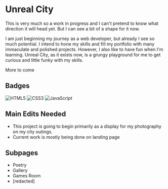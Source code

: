 
# Unreal City
This is very much so a work in progress and I can't pretend to know 
what direction it will head yet. But I can see a bit of a shape for it now. 

I am just beginning my journey as a web developer, but already I see so much potential.
I intend to hone my skills and fill my portfolio with many immaculate and polished
projects. However, I also like to have fun when I'm learning. Unreal City, as it exists 
now, is a grungy playground for me to get curious and little funky with my skills. 

More to come 

## Badges
![HTML5](https://img.shields.io/badge/html5-%23E34F26.svg?style=for-the-badge&logo=html5&logoColor=white)
![CSS3](https://img.shields.io/badge/css3-%231572B6.svg?style=for-the-badge&logo=css3&logoColor=white)
![JavaScript](https://img.shields.io/badge/CODE-JAVASCRIPT-%2391D5E8?style=for-the-badge&logo=javascript&logoColor=white&labelColor=grey)

## Main Edits Needed
- This project is going to begin primarily as a display for my photography 
on my city outings. 
- Current work is mostly being done on landing page 

## Subpages 
- Poetry
- Gallery
- Games Room
- [redacted]

